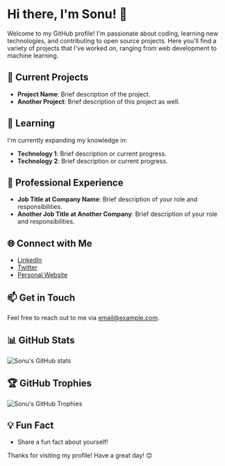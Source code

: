 # Hi there, I'm Sonu! 👋

Welcome to my GitHub profile! I'm passionate about coding, learning new technologies, and contributing to open source projects. Here you'll find a variety of projects that I've worked on, ranging from web development to machine learning.

## 🔭 Current Projects
- **Project Name**: Brief description of the project.
- **Another Project**: Brief description of this project as well.

## 🌱 Learning
I'm currently expanding my knowledge in:
- **Technology 1**: Brief description or current progress.
- **Technology 2**: Brief description or current progress.

## 💼 Professional Experience
- **Job Title at Company Name**: Brief description of your role and responsibilities.
- **Another Job Title at Another Company**: Brief description of your role and responsibilities.

## 🌐 Connect with Me
- [LinkedIn](https://www.linkedin.com/in/your-profile)
- [Twitter](https://twitter.com/your-profile)
- [Personal Website](https://your-website.com)

## 📫 Get in Touch
Feel free to reach out to me via [email@example.com](mailto:email@example.com).

## 📊 GitHub Stats
![Sonu's GitHub stats](https://github-readme-stats.vercel.app/api?username=sonunitp&show_icons=true&theme=radical)

## 🏆 GitHub Trophies
![Sonu's GitHub Trophies](https://github-profile-trophy.vercel.app/?username=sonunitp&theme=gruvbox)

## 💡 Fun Fact
- Share a fun fact about yourself!

Thanks for visiting my profile! Have a great day! 😊
